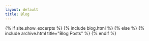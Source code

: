 ```yaml
---
layout: default
title: Blog
---
```


{% if site.show_excerpts %}
  {% include blog.html %}
{% else %}
  {% include archive.html title="Blog Posts" %}
{% endif %}

